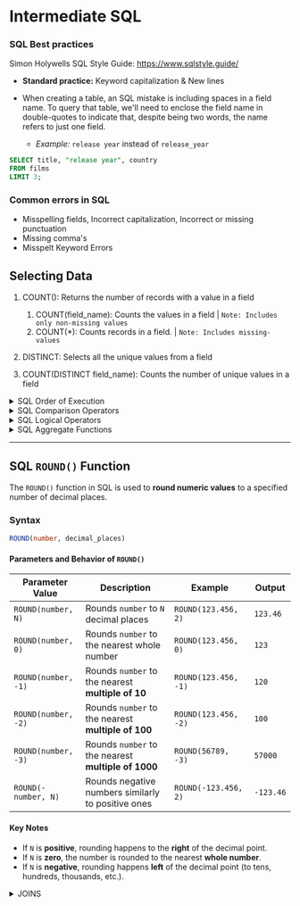 # Intermediate SQL

### SQL Best practices

Simon Holywells SQL Style Guide: https://www.sqlstyle.guide/

- **Standard practice:** Keyword capitalization & New lines

- When creating a table, an SQL mistake is including spaces in a field name. To query that table, we'll need to enclose the field name in double-quotes to indicate that, despite being two words, the name refers to just one field.
  - *Example:* `release year` instead of `release_year`

```sql
SELECT title, "release year", country
FROM films
LIMIT 3;
```

### Common errors in SQL

- Misspelling fields, Incorrect capitalization, Incorrect or missing punctuation 
- Missing comma's
- Misspelt Keyword Errors



## Selecting Data

1. COUNT(): Returns the number of records with a value in a field
   1. COUNT(field_name): Counts the values in a field | `Note: Includes only non-missing values`
   2. COUNT(*): Counts records in a field. | `Note: Includes missing-values`

2. DISTINCT: Selects all the unique values from a field
3. COUNT(DISTINCT field_name): Counts the number of unique values in a field

<details>

<summary>SQL Order of Execution</summary>
<br> <!-- Adds space between summary and content -->

1. **FROM**      → Identify the source tables
2. **JOIN**      → Combine tables based on conditions
3. **WHERE**     → Filter rows before grouping
4. **GROUP BY**  → Aggregate data into groups
5. **HAVING**    → Filter groups after aggregation
6. **SELECT**    → Choose columns or expressions
7. **DISTINCT**  → Remove duplicate rows
8. **ORDER BY**  → Sort the result set
9. **LIMIT / OFFSET** → Restrict number of rows

*Example Query Execution Order*

```sql
SELECT DISTINCT column_name  -- Step 6 & 7
FROM table_name              -- Step 1
JOIN another_table           -- Step 2
ON table_name.id = another_table.id  
WHERE condition              -- Step 3
GROUP BY column_name         -- Step 4
HAVING condition             -- Step 5
ORDER BY column_name         -- Step 8
LIMIT 10 OFFSET 5;           -- Step 9
```
</details>


<details>
<summary>SQL Comparison Operators</summary>
<br> <!-- Adds space between summary and content -->

SQL comparison operators are used in the `WHERE` clause to filter records based on conditions.

| Operator | Description | Example |
|----------|------------|---------|
| `=` | Equal to | `SELECT * FROM users WHERE age = 30;` |
| `<>` or `!=` | Not equal to | `SELECT * FROM users WHERE age <> 30;` |
| `>` | Greater than | `SELECT * FROM users WHERE age > 30;` |
| `<` | Less than | `SELECT * FROM users WHERE age < 30;` |
| `>=` | Greater than or equal to | `SELECT * FROM users WHERE age >= 30;` |
| `<=` | Less than or equal to | `SELECT * FROM users WHERE age <= 30;` |
| `BETWEEN` | Within a range (inclusive) | `SELECT * FROM users WHERE age BETWEEN 20 AND 30;` |
| `IN` | Matches any value in a list | `SELECT * FROM users WHERE country IN ('USA', 'Canada', 'UK');` |
| `NOT IN` | Excludes values in a list | `SELECT * FROM users WHERE country NOT IN ('USA', 'Canada');` |
| `LIKE` | Pattern matching with wildcards | `SELECT * FROM users WHERE name LIKE 'A%';` |
| `NOT LIKE` | Excludes pattern match | `SELECT * FROM users WHERE name NOT LIKE 'A%';` |
| `IS NULL` | Checks for NULL values | `SELECT * FROM users WHERE email IS NULL;` |
| `IS NOT NULL` | Checks for non-NULL values | `SELECT * FROM users WHERE email IS NOT NULL;` |

**Wildcard Characters for `LIKE` Operator**  
- `%` → Represents zero, one, or multiple characters (`'A%'` → Starts with 'A')  
- `_` → Represents a single character (`'_a%'` → Second letter is 'a')  
</details>



<details>
<summary>SQL Logical Operators</summary>

<br> <!-- Adds space between summary and content -->

Logical operators are used in SQL to combine multiple conditions in the `WHERE` clause.

| Operator  | Description | Example |
|-----------|------------|---------|
| `ALL` | Returns **TRUE** if all subquery values meet the condition | `SELECT * FROM employees WHERE salary > ALL (SELECT salary FROM interns);` → Retrieves employees with a salary **higher than all interns**. |
| `AND` | Returns **TRUE** if **all conditions** are met | `SELECT * FROM users WHERE age > 18 AND country = 'USA';` → Retrieves users **older than 18** **AND** from the USA. |
| `ANY` | Returns **TRUE** if **any subquery value** meets the condition | `SELECT * FROM employees WHERE salary > ANY (SELECT salary FROM interns);` → Retrieves employees earning **more than at least one intern**. |
| `BETWEEN` | Returns **TRUE** if a value is **within a range** (inclusive) | `SELECT * FROM orders WHERE order_date BETWEEN '2023-01-01' AND '2023-12-31';` → Retrieves orders placed in **2023**. |
| `EXISTS` | Returns **TRUE** if the subquery **returns at least one record** | `SELECT * FROM customers WHERE EXISTS (SELECT 1 FROM orders WHERE customers.id = orders.customer_id);` → Retrieves customers **who have placed orders**. |
| `IN` | Returns **TRUE** if a value is **in a list** | `SELECT * FROM users WHERE country IN ('USA', 'Canada', 'UK');` → Retrieves users **from USA, Canada, or the UK**. |
| `LIKE` | Returns **TRUE** if a value matches a **pattern** | `SELECT * FROM users WHERE name LIKE 'A%';` → Retrieves users **whose names start with 'A'**. |
| `NOT` | Returns **TRUE** if a condition is **NOT TRUE** | `SELECT * FROM users WHERE NOT country = 'USA';` → Retrieves users **who are not from the USA**. |
| `OR` | Returns **TRUE** if **at least one condition** is met | `SELECT * FROM users WHERE age > 30 OR city = 'New York';` → Retrieves users **older than 30 OR from New York**. |
| `SOME` | Same as `ANY` - Returns **TRUE** if **any subquery value** meets the condition | `SELECT * FROM employees WHERE salary > SOME (SELECT salary FROM interns);` → Retrieves employees earning **more than at least one intern**. |


### **Using Logical Operators Together**

#### Example 1: Combining `AND`, `OR`, and `IN`
```sql
SELECT * FROM users 
WHERE (age > 18 AND country IN ('USA', 'Canada')) 
   OR (age < 18 AND country = 'UK');
```

##### Example 2: Using `AND` and `OR`
```sql
SELECT * FROM users 
WHERE (age > 25 AND country = 'USA') 
   OR (age < 18 AND country = 'Canada');
```

#### Example 3: Using `BETWEEN` and `AND`
```SQL
SELECT * FROM employees 
WHERE age BETWEEN 25 AND 40 
AND (department = 'HR' OR department = 'Finance');
```
**Best Practices**
- Use parentheses () to group conditions and improve readability.
- Avoid unnecessary OR conditions as they may slow down queries.
- Prefer IN instead of multiple OR conditions for better performance.

</details>
  


<details>
<summary>SQL Aggregate Functions</summary>

<br> <!-- Adds space between summary and content -->

SQL **Aggregate Functions** perform calculations on multiple rows of data and return a **single** result. These functions are commonly used with the `GROUP BY` clause.

### **List of SQL Aggregate Functions**

| Function  | Description | Example |
|-----------|------------|---------|
| `COUNT()` | Returns the number of rows that match a condition | `SELECT COUNT(*) FROM users;` → Returns total users. |
| `SUM()` | Returns the total sum of a numeric column | `SELECT SUM(salary) FROM employees;` → Returns the total salary of all employees. |
| `AVG()` | Returns the average value of a numeric column | `SELECT AVG(price) FROM products;` → Returns the average product price. |
| `MIN()` | Returns the smallest value in a column | `SELECT MIN(age) FROM users;` → Returns the youngest user's age. |
| `MAX()` | Returns the largest value in a column | `SELECT MAX(salary) FROM employees;` → Returns the highest salary. |
| `GROUP_CONCAT()` *(MySQL only)* | Concatenates values into a single string | `SELECT GROUP_CONCAT(name) FROM users;` → Returns names as a single string. |
| `STRING_AGG()` *(PostgreSQL, SQL Server)* | Concatenates values with a delimiter | `SELECT STRING_AGG(name, ', ') FROM users;` → Returns names separated by commas. |

#### **Using Aggregate Functions with `GROUP BY`**

#### Example 1: Counting Users per Country
```sql
SELECT country, COUNT(*) AS user_count 
FROM users 
GROUP BY country;
```
</details>

---

## SQL `ROUND()` Function

The `ROUND()` function in SQL is used to **round numeric values** to a specified number of decimal places.

### **Syntax**
```sql
ROUND(number, decimal_places)
```

#### **Parameters and Behavior of `ROUND()`**

| Parameter Value | Description | Example | Output |
|----------------|------------|---------|--------|
| `ROUND(number, N)` | Rounds `number` to `N` decimal places | `ROUND(123.456, 2)` | `123.46` |
| `ROUND(number, 0)` | Rounds `number` to the nearest whole number | `ROUND(123.456, 0)` | `123` |
| `ROUND(number, -1)` | Rounds `number` to the nearest **multiple of 10** | `ROUND(123.456, -1)` | `120` |
| `ROUND(number, -2)` | Rounds `number` to the nearest **multiple of 100** | `ROUND(123.456, -2)` | `100` |
| `ROUND(number, -3)` | Rounds `number` to the nearest **multiple of 1000** | `ROUND(56789, -3)` | `57000` |
| `ROUND(-number, N)` | Rounds negative numbers similarly to positive ones | `ROUND(-123.456, 2)` | `-123.46` |


#### **Key Notes**
- If `N` is **positive**, rounding happens to the **right** of the decimal point.
- If `N` is **zero**, the number is rounded to the nearest **whole number**.
- If `N` is **negative**, rounding happens **left** of the decimal point (to tens, hundreds, thousands, etc.).

<details>
<summary> JOINS </summary>

</br>

1. **INNER JOIN**

Returns only the matching rows between two tables.

```sql
SELECT a.*, b.*
FROM tableA a
INNER JOIN tableB b
ON a.id = b.id;
```

2. **LEFT JOIN (LEFT OUTER JOIN)**

Returns all rows from the left table, and matching rows from the right table. If no match, NULLs are returned.

```sql
SELECT a.*, b.*
FROM tableA a
LEFT JOIN tableB b
ON a.id = b.id;
```
3. **RIGHT JOIN (RIGHT OUTER JOIN)**

Returns all rows from the right table, and matching rows from the left table. If no match, NULLs are returned.

```sql
SELECT a.*, b.*
FROM tableA a
RIGHT JOIN tableB b
ON a.id = b.id;
```

4. **FULL JOIN (FULL OUTER JOIN)**

Returns all rows from both tables. If no match, NULLs are returned for missing values.

```sql
SELECT a.*, b.*
FROM tableA a
FULL JOIN tableB b
ON a.id = b.id;
```

5. **CROSS JOIN**

Returns the Cartesian product of both tables (every row in A joins with every row in B).

```sql
SELECT a.*, b.*
FROM tableA a
CROSS JOIN tableB b;
```

*Results in (rows in A) × (rows in B) records.*

6. **SELF JOIN**

A table joins with itself.

```sql
SELECT a.*, b.*
FROM tableA a
JOIN tableA b
ON a.some_column = b.some_column;
```
*Used for hierarchical data like employees & managers.*

7. **ANTI JOIN (Using NOT EXISTS or NOT IN)**
   
Returns rows from the left table where there is no match in the right table.

```sql
SELECT a.*
FROM tableA a
WHERE NOT EXISTS (
    SELECT 1 FROM tableB b WHERE a.id = b.id
);
```
*Finds unmatched records.*


</details>